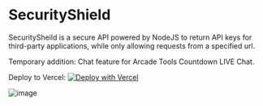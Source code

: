 # SecurityShield

SecuritySheild is a secure API powered by NodeJS to return API keys for third-party applications, while only allowing requests from a specified url.

Temporary addition: Chat feature for Arcade Tools Countdown LIVE Chat.

Deploy to Vercel: [![Deploy with Vercel](https://vercel.com/button)](https://vercel.com/new/clone?repository-url=https%3A%2F%2Fgithub.com%2FPixelVerseIT%2Fsecurityshield)

![image](https://github.com/user-attachments/assets/f683a782-4a77-4fd4-bdcd-c19b453b1907)
